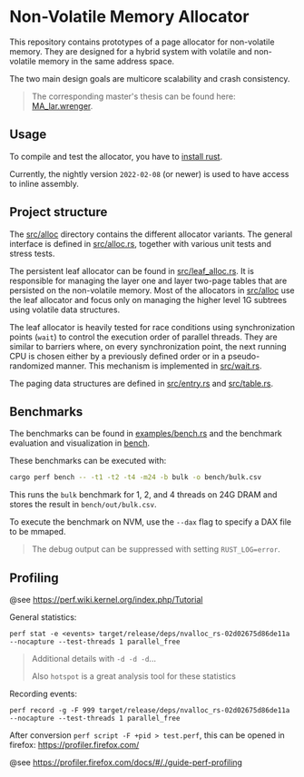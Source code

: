# Non-Volatile Memory Allocator

This repository contains prototypes of a page allocator for non-volatile memory.
They are designed for a hybrid system with volatile and non-volatile memory in the same address space.

The two main design goals are multicore scalability and crash consistency.

> The corresponding master's thesis can be found here: [MA_lar.wrenger](https://scm.sra.uni-hannover.de/theses/2021/MA_lar.wrenger).

## Usage

To compile and test the allocator, you have to [install rust](https://www.rust-lang.org/learn/get-started).

Currently, the nightly version `2022-02-08` (or newer) is used to have access to inline assembly.

## Project structure

The [src/alloc](src/alloc/) directory contains the different allocator variants.
The general interface is defined in [src/alloc.rs](src/alloc.rs), together with various unit tests and stress tests.

The persistent leaf allocator can be found in [src/leaf_alloc.rs](src/leaf_alloc.rs).
It is responsible for managing the layer one and layer two-page tables that are persisted on the non-volatile memory.
Most of the allocators in [src/alloc](src/alloc/) use the leaf allocator and focus only on managing the higher level 1G subtrees using volatile data structures.

The leaf allocator is heavily tested for race conditions using synchronization points (`wait`) to control the execution order of parallel threads.
They are similar to barriers where, on every synchronization point, the next running CPU is chosen either by a previously defined order or in a pseudo-randomized manner.
This mechanism is implemented in [src/wait.rs](src/wait.rs).

The paging data structures are defined in [src/entry.rs](src/entry.rs) and [src/table.rs](src/table.rs).

## Benchmarks

The benchmarks can be found in [examples/bench.rs](examples/bench.rs) and the benchmark evaluation and visualization in [bench](bench/).

These benchmarks can be executed with:

```bash
cargo perf bench -- -t1 -t2 -t4 -m24 -b bulk -o bench/bulk.csv
```

This runs the `bulk` benchmark for 1, 2, and 4 threads on 24G DRAM and stores the result in `bench/out/bulk.csv`.

To execute the benchmark on NVM, use the `--dax` flag to specify a DAX file to be mmaped.

> The debug output can be suppressed with setting `RUST_LOG=error`.

## Profiling

@see https://perf.wiki.kernel.org/index.php/Tutorial

General statistics:

```
perf stat -e <events> target/release/deps/nvalloc_rs-02d02675d86de11a --nocapture --test-threads 1 parallel_free
```

> Additional details with `-d -d -d`...
>
> Also `hotspot` is a great analysis tool for these statistics

Recording events:

```
perf record -g -F 999 target/release/deps/nvalloc_rs-02d02675d86de11a --nocapture --test-threads 1 parallel_free
```

After conversion `perf script -F +pid > test.perf`, this can be opened in firefox: https://profiler.firefox.com/

@see https://profiler.firefox.com/docs/#/./guide-perf-profiling
